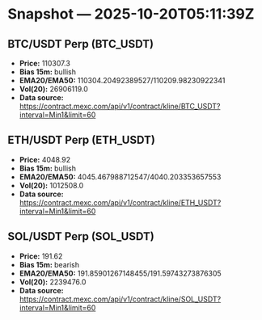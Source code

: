 # Snapshot — 2025-10-20T05:11:39Z

## BTC/USDT Perp (BTC_USDT)
- **Price:** 110307.3
- **Bias 15m:** bullish
- **EMA20/EMA50:** 110304.20492389527/110209.98230922341
- **Vol(20):** 26906119.0
- **Data source:** https://contract.mexc.com/api/v1/contract/kline/BTC_USDT?interval=Min1&limit=60

## ETH/USDT Perp (ETH_USDT)
- **Price:** 4048.92
- **Bias 15m:** bullish
- **EMA20/EMA50:** 4045.467988712547/4040.203353657553
- **Vol(20):** 1012508.0
- **Data source:** https://contract.mexc.com/api/v1/contract/kline/ETH_USDT?interval=Min1&limit=60

## SOL/USDT Perp (SOL_USDT)
- **Price:** 191.62
- **Bias 15m:** bearish
- **EMA20/EMA50:** 191.85901267148455/191.59743273876305
- **Vol(20):** 2239476.0
- **Data source:** https://contract.mexc.com/api/v1/contract/kline/SOL_USDT?interval=Min1&limit=60
